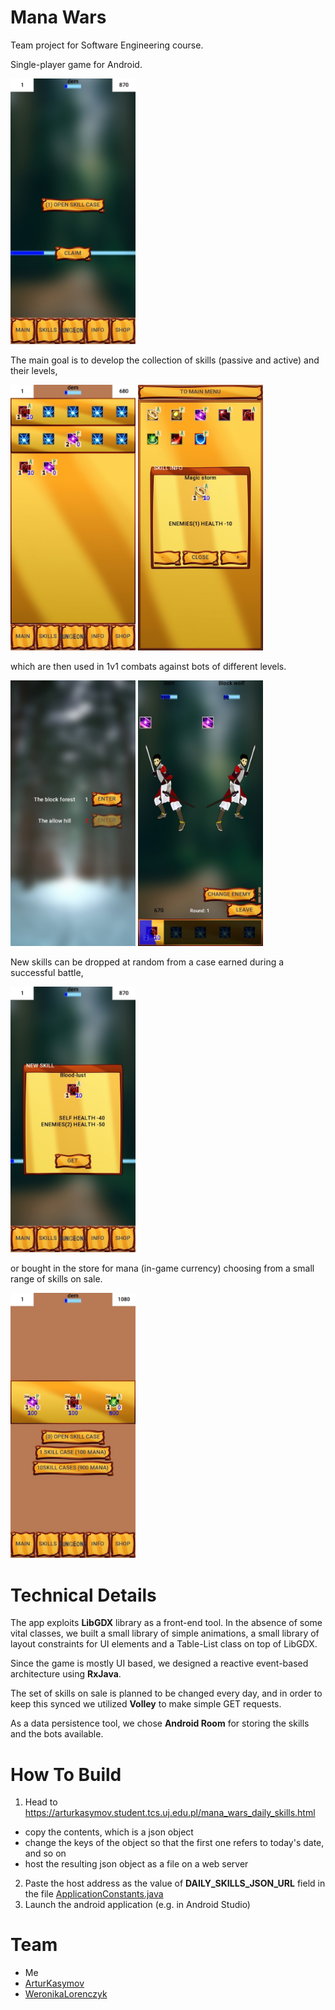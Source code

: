 
# Mana Wars

Team project for Software Engineering course.

Single-player game for Android.

<img title="Main Screen" src="/Screenshots/Main.jpg" alt="Main" width="200"/>

The main goal is to develop the collection of skills (passive and active) and their levels,

<div>
  <img title="Skills Inventory Screen" src="/Screenshots/Inventory.jpg" alt="Inventory" width="200"/>
  <img title="General Skills Info Screen" src="/Screenshots/Info.jpg" alt="Info" width="200"/>
</div>


which are then used in 1v1 combats against bots of different levels.

<div>
  <img title="Dungeons Screen" src="/Screenshots/Dungeons.jpg" alt="Dungeons" width="200"/>
  <img title="In Battle" src="/Screenshots/Battle.jpg" alt="Battle" width="200"/>
</div>

New skills can be dropped at random from a case earned during a successful battle,

<img title="Case Opened" src="/Screenshots/CaseOpen.jpg" alt="CaseOpen" width="200"/>

or bought in the store for mana (in-game currency) choosing from a small range of skills on sale.

<img title="Shop Screen" src="/Screenshots/Shop.jpg" alt="Shop" width="200"/>

# Technical Details

The app exploits **LibGDX** library as a front-end tool. In the absence of some vital classes, we built a small library of simple animations, a small library of layout constraints for UI elements and a Table-List class on top of LibGDX.

Since the game is mostly UI based, we designed a reactive event-based architecture using **RxJava**.

The set of skills on sale is planned to be changed every day, and in order to keep this synced we utilized **Volley** to make simple GET requests.

As a data persistence tool, we chose **Android Room** for storing the skills and the bots available.

# How To Build

1. Head to https://arturkasymov.student.tcs.uj.edu.pl/mana_wars_daily_skills.html
  - copy the contents, which is a json object
  - change the keys of the object so that the first one refers to today's date, and so on
  - host the resulting json object as a file on a web server
2. Paste the host address as the value of **DAILY_SKILLS_JSON_URL** field in the file [ApplicationConstants.java](android/src/com/mana_wars/utils/ApplicationConstants.java)
3. Launch the android application (e.g. in Android Studio)

# Team

- Me
- [ArturKasymov](https://github.com/ArturKasymov)
- [WeronikaLorenczyk](https://github.com/WeronikaLorenczyk)
